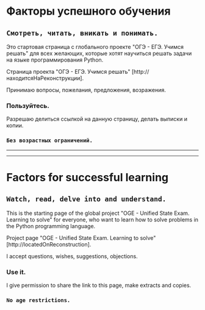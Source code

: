 # Факторы успешного обучения

## `Смотреть, читать, вникать и понимать.`

Это стартовая страница с глобального проекте "ОГЭ - ЕГЭ. Учимся решать" для всех желающих,
 которые хотят научиться решать задачи на языке программирования Python.  

Страница проекта "ОГЭ - ЕГЭ. Учимся решать" [http://находитсяНаРеконструкции].

Принимаю вопросы, пожелания, предложения, возражения.

### Пользуйтесь.

Разрешаю делиться ссылкой на данную страницу, делать выписки и копии.

### `Без возрастных ограничений.`

---
---

# Factors for successful learning

## `Watch, read, delve into and understand.`

This is the starting page of the global project "OGE - Unified State Exam. Learning to solve" for everyone,
 who want to learn how to solve problems in the Python programming language.

Project page "OGE - Unified State Exam. Learning to solve" [http://locatedOnReconstruction].

I accept questions, wishes,
suggestions, objections.

### Use it.
I give permission to share the link to this page, make extracts and copies.

### `No age restrictions.`